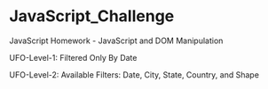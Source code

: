 # JavaScript_Challenge
JavaScript Homework - JavaScript and DOM Manipulation

UFO-Level-1: Filtered Only By Date

UFO-Level-2: Available Filters: Date, City, State, Country, and Shape

